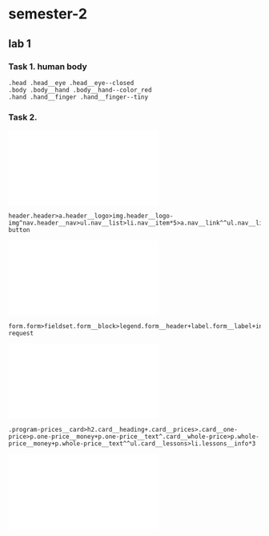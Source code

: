 # semester-2
## lab 1 
### Task 1. human body 

```
.head .head__eye .head__eye--closed
.body .body__hand .body__hand--color_red
.hand .hand__finger .hand__finger--tiny
```

### Task 2. 

![header](header.img) 
```
header.header>a.header__logo>img.header__logo-img^nav.header__nav>ul.nav__list>li.nav__item*5>a.nav__link^^ul.nav__list>li.nav__item*2>a.nav__link^^^button.header__button+button.header__reg-button
```
![form](header.img) 
```
form.form>fieldset.form__block>legend.form__header+label.form__label+input.form__input+form__label+input.form__input+button.form__button-request
```

![card](header.img) 
```
.program-prices__card>h2.card__heading+.card__prices>.card__one-price>p.one-price__money+p.one-price__text^.card__whole-price>p.whole-price__money+p.whole-price__text^^ul.card__lessons>li.lessons__info*3

```

![header](header.img) 
